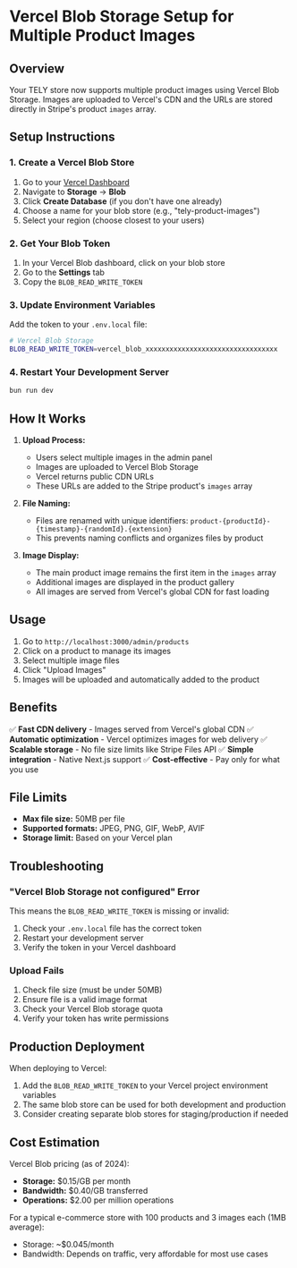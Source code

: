 # Vercel Blob Storage Setup for Multiple Product Images

## Overview

Your TELY store now supports multiple product images using Vercel Blob Storage. Images are uploaded to Vercel's CDN and the URLs are stored directly in Stripe's product `images` array.

## Setup Instructions

### 1. Create a Vercel Blob Store

1. Go to your [Vercel Dashboard](https://vercel.com/dashboard)
2. Navigate to **Storage** → **Blob**
3. Click **Create Database** (if you don't have one already)
4. Choose a name for your blob store (e.g., "tely-product-images")
5. Select your region (choose closest to your users)

### 2. Get Your Blob Token

1. In your Vercel Blob dashboard, click on your blob store
2. Go to the **Settings** tab
3. Copy the `BLOB_READ_WRITE_TOKEN`

### 3. Update Environment Variables

Add the token to your `.env.local` file:

```bash
# Vercel Blob Storage
BLOB_READ_WRITE_TOKEN=vercel_blob_xxxxxxxxxxxxxxxxxxxxxxxxxxxxxxxxx
```

### 4. Restart Your Development Server

```bash
bun run dev
```

## How It Works

1. **Upload Process:**
   - Users select multiple images in the admin panel
   - Images are uploaded to Vercel Blob Storage
   - Vercel returns public CDN URLs
   - These URLs are added to the Stripe product's `images` array

2. **File Naming:**
   - Files are renamed with unique identifiers: `product-{productId}-{timestamp}-{randomId}.{extension}`
   - This prevents naming conflicts and organizes files by product

3. **Image Display:**
   - The main product image remains the first item in the `images` array
   - Additional images are displayed in the product gallery
   - All images are served from Vercel's global CDN for fast loading

## Usage

1. Go to `http://localhost:3000/admin/products`
2. Click on a product to manage its images
3. Select multiple image files
4. Click "Upload Images"
5. Images will be uploaded and automatically added to the product

## Benefits

✅ **Fast CDN delivery** - Images served from Vercel's global CDN
✅ **Automatic optimization** - Vercel optimizes images for web delivery
✅ **Scalable storage** - No file size limits like Stripe Files API
✅ **Simple integration** - Native Next.js support
✅ **Cost-effective** - Pay only for what you use

## File Limits

- **Max file size:** 50MB per file
- **Supported formats:** JPEG, PNG, GIF, WebP, AVIF
- **Storage limit:** Based on your Vercel plan

## Troubleshooting

### "Vercel Blob Storage not configured" Error

This means the `BLOB_READ_WRITE_TOKEN` is missing or invalid:

1. Check your `.env.local` file has the correct token
2. Restart your development server
3. Verify the token in your Vercel dashboard

### Upload Fails

1. Check file size (must be under 50MB)
2. Ensure file is a valid image format
3. Check your Vercel Blob storage quota
4. Verify your token has write permissions

## Production Deployment

When deploying to Vercel:

1. Add the `BLOB_READ_WRITE_TOKEN` to your Vercel project environment variables
2. The same blob store can be used for both development and production
3. Consider creating separate blob stores for staging/production if needed

## Cost Estimation

Vercel Blob pricing (as of 2024):
- **Storage:** $0.15/GB per month
- **Bandwidth:** $0.40/GB transferred
- **Operations:** $2.00 per million operations

For a typical e-commerce store with 100 products and 3 images each (1MB average):
- Storage: ~$0.045/month
- Bandwidth: Depends on traffic, very affordable for most use cases
